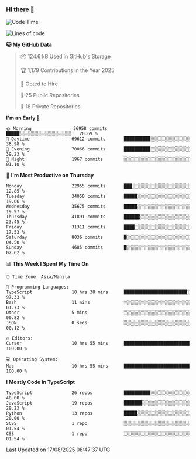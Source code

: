 ### Hi there 👋

<!--START_SECTION:waka-->
![Code Time](http://img.shields.io/badge/Code%20Time-2%2C000%20hrs%2025%20mins-blue)

![Lines of code](https://img.shields.io/badge/From%20Hello%20World%20I%27ve%20Written-68.3%20million%20lines%20of%20code-blue)

**🐱 My GitHub Data** 

> 📦 124.6 kB Used in GitHub's Storage 
 > 
> 🏆 1,179 Contributions in the Year 2025
 > 
> 💼 Opted to Hire
 > 
> 📜 25 Public Repositories 
 > 
> 🔑 18 Private Repositories 
 > 
**I'm an Early 🐤** 

```text
🌞 Morning                36958 commits       █████░░░░░░░░░░░░░░░░░░░░   20.69 % 
🌆 Daytime                69612 commits       ██████████░░░░░░░░░░░░░░░   38.98 % 
🌃 Evening                70066 commits       ██████████░░░░░░░░░░░░░░░   39.23 % 
🌙 Night                  1967 commits        ░░░░░░░░░░░░░░░░░░░░░░░░░   01.10 % 
```
📅 **I'm Most Productive on Thursday** 

```text
Monday                   22955 commits       ███░░░░░░░░░░░░░░░░░░░░░░   12.85 % 
Tuesday                  34050 commits       █████░░░░░░░░░░░░░░░░░░░░   19.06 % 
Wednesday                35675 commits       █████░░░░░░░░░░░░░░░░░░░░   19.97 % 
Thursday                 41891 commits       ██████░░░░░░░░░░░░░░░░░░░   23.45 % 
Friday                   31311 commits       ████░░░░░░░░░░░░░░░░░░░░░   17.53 % 
Saturday                 8036 commits        █░░░░░░░░░░░░░░░░░░░░░░░░   04.50 % 
Sunday                   4685 commits        █░░░░░░░░░░░░░░░░░░░░░░░░   02.62 % 
```


📊 **This Week I Spent My Time On** 

```text
🕑︎ Time Zone: Asia/Manila

💬 Programming Languages: 
TypeScript               10 hrs 38 mins      ████████████████████████░   97.33 % 
Bash                     11 mins             ░░░░░░░░░░░░░░░░░░░░░░░░░   01.73 % 
Other                    5 mins              ░░░░░░░░░░░░░░░░░░░░░░░░░   00.82 % 
JSON                     0 secs              ░░░░░░░░░░░░░░░░░░░░░░░░░   00.12 % 

🔥 Editors: 
Cursor                   10 hrs 55 mins      █████████████████████████   100.00 % 

💻 Operating System: 
Mac                      10 hrs 55 mins      █████████████████████████   100.00 % 
```

**I Mostly Code in TypeScript** 

```text
TypeScript               26 repos            ██████████░░░░░░░░░░░░░░░   40.00 % 
JavaScript               19 repos            ███████░░░░░░░░░░░░░░░░░░   29.23 % 
Python                   13 repos            █████░░░░░░░░░░░░░░░░░░░░   20.00 % 
SCSS                     1 repo              ░░░░░░░░░░░░░░░░░░░░░░░░░   01.54 % 
CSS                      1 repo              ░░░░░░░░░░░░░░░░░░░░░░░░░   01.54 % 
```




 Last Updated on 17/08/2025 08:47:37 UTC
<!--END_SECTION:waka-->
